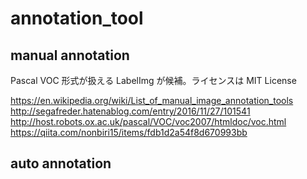 # annotation_tool

## manual annotation

Pascal VOC 形式が扱える LabelImg が候補。ライセンスは MIT License

https://en.wikipedia.org/wiki/List_of_manual_image_annotation_tools
http://segafreder.hatenablog.com/entry/2016/11/27/101541
http://host.robots.ox.ac.uk/pascal/VOC/voc2007/htmldoc/voc.html
https://qiita.com/nonbiri15/items/fdb1d2a54f8d670993bb

## auto annotation
